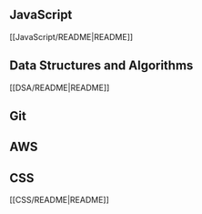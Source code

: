 ## JavaScript 
[[JavaScript/README|README]]
## Data Structures and Algorithms 
[[DSA/README|README]]
## Git 
## AWS
## CSS 
[[CSS/README|README]]